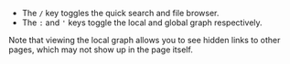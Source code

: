 - The `/` key toggles the quick search and file browser.
- The `:` and `'` keys toggle the local and global graph respectively.

Note that viewing the local graph allows you to see hidden links to other pages, which may not show up in the page itself.